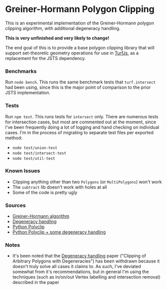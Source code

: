 # Greiner-Hormann Polygon Clipping

This is an experimental implementation of the Greiner-Hormann polygon clipping algorithm, with additional degeneracy handling.

**This is very unfinished and very likely to change!**

The end goal of this is to provide a base polygon clipping library that will support set-theoretic geometry operations for use in [TurfJs](https://github.com/turfjs/turf), as a replacement for the JSTS dependency.

### Benchmarks

Run `node bench`. This runs the same benchmark tests that `turf.intersect` had been using, since this is the major point of comparison to the prior JSTS implementation.

### Tests

Run `npm test`. This runs tests for `intersect` only. There are numerous tests for intersection cases, but most are commented out at the moment, since I've been frequently doing a lot of logging and hand checking on individual cases. I'm in the process of migrating to separate test files per exported method:

- `node test/union-test`
- `node test/intersect-test`
- `node test/util-test`


### Known Issues

- Clipping anything other than two `Polygons` (or `MultiPolygons`) won't work
- The `subtract` lib doesn't work with holes at all
- Some of the code is pretty ugly


### Sources

- [Greiner-Hormann algorithm](http://davis.wpi.edu/~matt/courses/clipping/)
- [Degeneracy handling](http://arxiv-web3.library.cornell.edu/pdf/1211.3376v1.pdf)
- [Python Polyclip](https://github.com/helderco/univ-polyclip)
- [Python Polyclip + some degeneracy handling](https://github.com/karimbahgat/Pure-Python-Greiner-Hormann-Polygon-Clipping/)

### Notes

- It's been noted that the [Degeneracy handling](http://arxiv-web3.library.cornell.edu/pdf/1211.3376v1.pdf) paper ("Clipping of Arbitrary Polygons with Degeneracies") has been withdrawn because it doesn't truly solve all cases it claims to. As such, I've deviated somewhat from it's recommendations, but in general I'm using the techniques (such as in/on/out Vertex labelling and intersection removal) described in the paper
